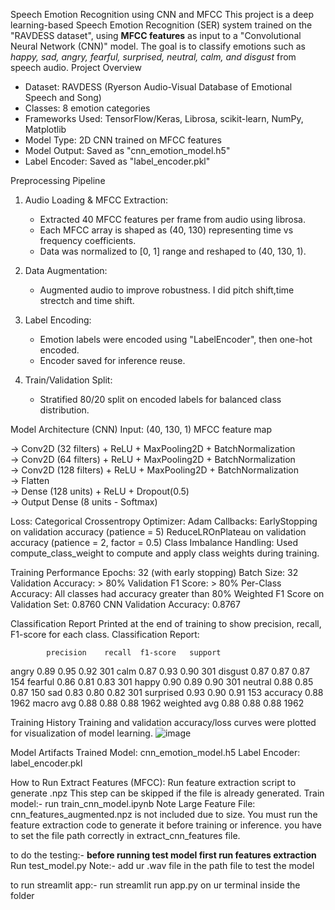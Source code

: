 Speech Emotion Recognition using CNN and MFCC
This project is a deep learning-based Speech Emotion Recognition (SER) system trained on the "RAVDESS dataset", using **MFCC features** as input to a "Convolutional Neural Network (CNN)" model. The goal is to classify emotions such as *happy, sad, angry, fearful, surprised, neutral, calm, and disgust* from speech audio.
Project Overview

- Dataset: RAVDESS (Ryerson Audio-Visual Database of Emotional Speech and Song)
- Classes: 8 emotion categories
- Frameworks Used: TensorFlow/Keras, Librosa, scikit-learn, NumPy, Matplotlib
- Model Type: 2D CNN trained on MFCC features
- Model Output: Saved as "cnn_emotion_model.h5"
- Label Encoder: Saved as "label_encoder.pkl"

Preprocessing Pipeline

1. Audio Loading & MFCC Extraction:
   - Extracted 40 MFCC features per frame from audio using librosa.
   - Each MFCC array is shaped as (40, 130) representing time vs frequency coefficients.
   - Data was normalized to [0, 1] range and reshaped to (40, 130, 1).

2. Data Augmentation:
   - Augmented audio to improve robustness. I did pitch shift,time strectch and time shift.

3. Label Encoding:
   - Emotion labels were encoded using "LabelEncoder", then one-hot encoded.
   - Encoder saved for inference reuse.

4. Train/Validation Split:
   - Stratified 80/20 split on encoded labels for balanced class distribution.

Model Architecture (CNN)
Input: (40, 130, 1) MFCC feature map

→ Conv2D (32 filters) + ReLU + MaxPooling2D + BatchNormalization  
→ Conv2D (64 filters) + ReLU + MaxPooling2D + BatchNormalization  
→ Conv2D (128 filters) + ReLU + MaxPooling2D + BatchNormalization  
→ Flatten  
→ Dense (128 units) + ReLU + Dropout(0.5)  
→ Output Dense (8 units - Softmax)

Loss: Categorical Crossentropy
Optimizer: Adam
Callbacks:
EarlyStopping on validation accuracy (patience = 5)
ReduceLROnPlateau on validation accuracy (patience = 2, factor = 0.5)
Class Imbalance Handling: Used compute_class_weight to compute and apply class weights during training.

Training Performance
Epochs: 32 (with early stopping)
Batch Size: 32
Validation Accuracy: > 80%
Validation F1 Score: > 80%
Per-Class Accuracy: All classes had accuracy greater than 80%
Weighted F1 Score on Validation Set: 0.8760
CNN Validation Accuracy: 0.8767

Classification Report
Printed at the end of training to show precision, recall, F1-score for each class.
Classification Report:

            precision    recall  f1-score   support
  
  angry       0.89      0.95      0.92       301
  calm        0.87      0.93      0.90       301
  disgust     0.87      0.87      0.87       154
  fearful     0.86      0.81      0.83       301
  happy       0.90      0.89      0.90       301
  neutral     0.88      0.85      0.87       150
  sad         0.83      0.80      0.82       301
  surprised   0.93      0.90      0.91       153
  accuracy                        0.88      1962
  macro avg    0.88      0.88     0.88      1962
weighted avg   0.88      0.88     0.88      1962

Training History
Training and validation accuracy/loss curves were plotted for visualization of model learning.
![image](https://github.com/user-attachments/assets/404e08d8-4085-4598-91fe-ad5310a7d3cc)

 Model Artifacts
Trained Model: cnn_emotion_model.h5
Label Encoder: label_encoder.pkl

How to Run
Extract Features (MFCC):
Run feature extraction script to generate .npz
This step can be skipped if the file is already generated.
Train model:-
run train_cnn_model.ipynb
Note
Large Feature File: cnn_features_augmented.npz is not included due to size. You must run the feature extraction code to generate it before training or inference.
you have to set the file path correctly in extract_cnn_features file.

to do the testing:-
**before running test model first run features extraction**
Run test_model.py 
Note:- add ur .wav file in the path file to test the model

to run streamlit app:-
run streamlit run app.py on ur terminal inside the folder







